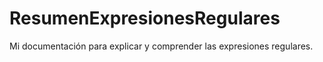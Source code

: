 # ResumenExpresionesRegulares
Mi documentación para explicar y comprender las expresiones regulares. 

